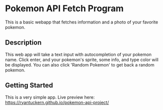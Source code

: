 # Pokemon API Fetch Program

This is a basic webapp that fetches information and a photo of your favorite pokemon.

## Description

This web app will take a text input with autocompletion of your pokemon name. Click enter, and your pokemon's sprite, some info, and type color will be displayed. You can also click 'Random Pokemon' to get back a random pokemon.

## Getting Started

This is a very simple app. Live preview here: https://ryantuckern.github.io/pokemon-api-project/



